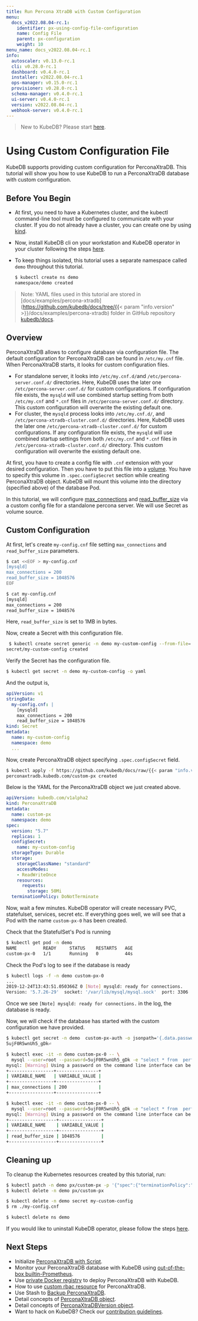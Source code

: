 ```yaml
---
title: Run Percona XtraDB with Custom Configuration
menu:
  docs_v2022.08.04-rc.1:
    identifier: px-using-config-file-configuration
    name: Config File
    parent: px-configuration
    weight: 10
menu_name: docs_v2022.08.04-rc.1
info:
  autoscaler: v0.13.0-rc.1
  cli: v0.28.0-rc.1
  dashboard: v0.4.0-rc.1
  installer: v2022.08.04-rc.1
  ops-manager: v0.15.0-rc.1
  provisioner: v0.28.0-rc.1
  schema-manager: v0.4.0-rc.1
  ui-server: v0.4.0-rc.1
  version: v2022.08.04-rc.1
  webhook-server: v0.4.0-rc.1
---
```


> New to KubeDB? Please start [here](/docs/v2022.08.04-rc.1/README).

# Using Custom Configuration File

KubeDB supports providing custom configuration for PerconaXtraDB. This tutorial will show you how to use KubeDB to run a PerconaXtraDB database with custom configuration.

## Before You Begin

- At first, you need to have a Kubernetes cluster, and the kubectl command-line tool must be configured to communicate with your cluster. If you do not already have a cluster, you can create one by using [kind](https://kind.sigs.k8s.io/docs/user/quick-start/).

- Now, install KubeDB cli on your workstation and KubeDB operator in your cluster following the steps [here](/docs/v2022.08.04-rc.1/setup/README).

- To keep things isolated, this tutorial uses a separate namespace called `demo` throughout this tutorial.

  ```bash
  $ kubectl create ns demo
  namespace/demo created
  ```

> Note: YAML files used in this tutorial are stored in [docs/examples/percona-xtradb](https://github.com/kubedb/docs/tree/{{< param "info.version" >}}/docs/examples/percona-xtradb) folder in GitHub repository [kubedb/docs](https://github.com/kubedb/docs).

## Overview

PerconaXtraDB allows to configure database via configuration file. The default configuration for PerconaXtraDB can be found in `/etc/my.cnf` file. When PerconaXtraDB starts, it looks for custom configuration files.

- For standalone server, it looks into `/etc/my.cnf.d/`and `/etc/percona-server.conf.d/` directories. Here, KubeDB uses the later one `/etc/percona-server.conf.d/` for custom configurations. If configuration file exists, the `mysqld` will use combined startup setting from both `/etc/my.cnf` and `*.cnf` files in `/etc/percona-server.conf.d/` directory. This custom configuration will overwrite the existing default one.
- For cluster, the `mysqld` process looks into `/etc/my.cnf.d/`, and `/etc/percona-xtradb-cluster.conf.d/` directories. Here, KubeDB uses the later one `/etc/percona-xtradb-cluster.conf.d/` for custom configurations. If any configuration file exists, the `mysqld` will use combined startup settings from both `/etc/my.cnf` and `*.cnf` files in `/etc/percona-xtradb-cluster.conf.d/` directory. This custom configuration will overwrite the existing default one.

At first, you have to create a config file with `.cnf` extension with your desired configuration. Then you have to put this file into a [volume](https://kubernetes.io/docs/concepts/storage/volumes/). You have to specify this volume  in `.spec.configSecret` section while creating PerconaXtraDB object. KubeDB will mount this volume into the directory (specified above) of the database Pod.

In this tutorial, we will configure [max_connections](https://dev.mysql.com/doc/refman/5.7/en/server-system-variables.html#sysvar_max_connections) and [read_buffer_size](https://dev.mysql.com/doc/refman/5.7/en/server-system-variables.html#sysvar_read_buffer_size) via a custom config file for a standalone percona server. We will use Secret as volume source.

## Custom Configuration

At first, let's create `my-config.cnf` file setting `max_connections` and `read_buffer_size` parameters.

```bash
$ cat <<EOF > my-config.cnf
[mysqld]
max_connections = 200
read_buffer_size = 1048576
EOF

$ cat my-config.cnf
[mysqld]
max_connections = 200
read_buffer_size = 1048576
```

Here, `read_buffer_size` is set to 1MB in bytes.

Now, create a Secret with this configuration file.

```bash
 $ kubectl create secret generic -n demo my-custom-config --from-file=./my-config.cnf
secret/my-custom-config created
```

Verify the Secret has the configuration file.

```bash
$ kubectl get secret -n demo my-custom-config -o yaml
```

And the output is,

```yaml
apiVersion: v1
stringData:
  my-config.cnf: |
    [mysqld]
    max_connections = 200
    read_buffer_size = 1048576
kind: Secret
metadata:
  name: my-custom-config
  namespace: demo
  ...
```

Now, create PerconaXtraDB object specifying `.spec.configSecret` field.

```bash
$ kubectl apply -f https://github.com/kubedb/docs/raw/{{< param "info.version" >}}/docs/examples/percona-xtradb/custom-config.yaml
perconaxtradb.kubedb.com/custom-px created
```

Below is the YAML for the PerconaXtraDB object we just created above.

```yaml
apiVersion: kubedb.com/v1alpha2
kind: PerconaXtraDB
metadata:
  name: custom-px
  namespace: demo
spec:
  version: "5.7"
  replicas: 1
  configSecret:
    name: my-custom-config
  storageType: Durable
  storage:
    storageClassName: "standard"
    accessModes:
    - ReadWriteOnce
    resources:
      requests:
        storage: 50Mi
  terminationPolicy: DoNotTerminate
```

Now, wait a few minutes. KubeDB operator will create necessary PVC, statefulset, services, secret etc. If everything goes well, we will see that a Pod with the name `custom-px-0` has been created.

Check that the StatefulSet's Pod is running

```bash
$ kubectl get pod -n demo
NAME          READY     STATUS    RESTARTS   AGE
custom-px-0   1/1       Running   0          44s
```

Check the Pod's log to see if the database is ready

```bash
$ kubectl logs -f -n demo custom-px-0
...
2019-12-24T13:43:51.050366Z 0 [Note] mysqld: ready for connections.
Version: '5.7.26-29'  socket: '/var/lib/mysql/mysql.sock'  port: 3306  Percona Server (GPL), Release 29, Revision 11ad961
```

Once we see `[Note] mysqld: ready for connections.` in the log, the database is ready.

Now, we will check if the database has started with the custom configuration we have provided.

```bash
$ kubectl get secret -n demo  custom-px-auth -o jsonpath='{.data.password}'| base64 -d
5ujF0R5wnUh5_gDk⏎

$ kubectl exec -it -n demo custom-px-0 -- \
  mysql --user=root --password=5ujF0R5wnUh5_gDk -e "select * from  performance_schema.global_variables where VARIABLE_NAME='max_connections';"
mysql: [Warning] Using a password on the command line interface can be insecure.
+-----------------+----------------+
| VARIABLE_NAME   | VARIABLE_VALUE |
+-----------------+----------------+
| max_connections | 200            |
+-----------------+----------------+

$ kubectl exec -it -n demo custom-px-0 -- \
  mysql --user=root --password=5ujF0R5wnUh5_gDk -e "select * from  performance_schema.global_variables where VARIABLE_NAME='read_buffer_size';"
mysql: [Warning] Using a password on the command line interface can be insecure.
+------------------+----------------+
| VARIABLE_NAME    | VARIABLE_VALUE |
+------------------+----------------+
| read_buffer_size | 1048576        |
+------------------+----------------+
```

## Cleaning up

To cleanup the Kubernetes resources created by this tutorial, run:

```bash
$ kubectl patch -n demo px/custom-px -p '{"spec":{"terminationPolicy":"WipeOut"}}' --type="merge"
$ kubectl delete -n demo px/custom-px

$ kubectl delete -n demo secret my-custom-config
$ rm ./my-config.cnf

$ kubectl delete ns demo
```

If you would like to uninstall KubeDB operator, please follow the steps [here](/docs/v2022.08.04-rc.1/setup/README).

## Next Steps

- Initialize [PerconaXtraDB with Script](/docs/v2022.08.04-rc.1/guides/percona-xtradb/initialization/using-script).
- Monitor your PerconaXtraDB database with KubeDB using [out-of-the-box builtin-Prometheus](/docs/v2022.08.04-rc.1/guides/percona-xtradb/monitoring/using-builtin-prometheus).
- Use [private Docker registry](/docs/v2022.08.04-rc.1/guides/percona-xtradb/private-registry/using-private-registry) to deploy PerconaXtraDB with KubeDB.
- How to use [custom rbac resource](/docs/v2022.08.04-rc.1/guides/percona-xtradb/custom-rbac/using-custom-rbac) for PerconaXtraDB.
- Use Stash to [Backup PerconaXtraDB](/docs/v2022.08.04-rc.1/guides/percona-xtradb/backup/overview/).
- Detail concepts of [PerconaXtraDB object](/docs/v2022.08.04-rc.1/guides/percona-xtradb/concepts/percona-xtradb).
- Detail concepts of [PerconaXtraDBVersion object](/docs/v2022.08.04-rc.1/guides/percona-xtradb/concepts/catalog).
- Want to hack on KubeDB? Check our [contribution guidelines](/docs/v2022.08.04-rc.1/CONTRIBUTING).
